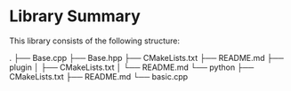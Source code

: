 # Library Summary
This library consists of the following structure:

.
├── Base.cpp
├── Base.hpp
├── CMakeLists.txt
├── README.md
├── plugin
│   ├── CMakeLists.txt
│   └── README.md
└── python
    ├── CMakeLists.txt
    ├── README.md
    └── basic.cpp
